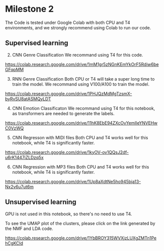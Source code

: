 # Milestone 2
The Code is tested under Google Colab with both CPU and T4 environments, and we strongly recommend using Colab to run our code.

## Supervised learning

2. CNN Genre Classification
We recommand using T4 for this code.

https://colab.research.google.com/drive/1mM1gr5zNGnKEmYkOrF5Rdiw6beGFqpMM

3. RNN Genre Classification
Both CPU or T4 will take a super long time to train the model. We recommand using V100/A100 to train the model.

https://colab.research.google.com/drive/1PHJQzMdMgTzsmX-byRvSU8atASMQyLDT

4. CNN Emotion Classificaton
We recommand using T4 for this notebook, as transformers are needed to generate the labels.

https://colab.research.google.com/drive/11hK8EbE94ZXcOvYemIleYNVEHwC0VzWQ

5. CNN Regresson with MIDI files
Both CPU and T4 works well for this notebook, while T4 is significantly faster.

https://colab.research.google.com/drive/1kyOV-ov1QQsJ2df-u6rK1447iZLDzq5x

6. CNN Regression with MP3 files
Both CPU and T4 works well for this notebook, while T4 is significantly faster.

https://colab.research.google.com/drive/1Up8aXdtNe5ho945bja13-Nx2v6u7ut6m

## Unsupervised learning
GPU is not used in this notebook, so there's no need to use T4.

To see the UMAP plot of the clusters, please click on the link generated by the NMF and LDA code.

https://colab.research.google.com/drive/1YbBROY315WVXjzLUXgZMTn1PehCgKCId